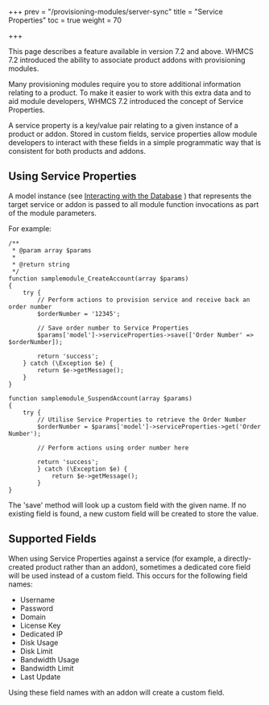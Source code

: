 +++
prev = "/provisioning-modules/server-sync"
title = "Service Properties"
toc = true
weight = 70

+++

<div class="notice info">This page describes a feature available in version 7.2 and above. WHMCS 7.2 introduced the ability to associate product addons with provisioning modules.</div>

Many provisioning modules require you to store additional information relating to a product. To make it easier to work with this extra data and to aid module developers, WHMCS 7.2 introduced the concept of Service Properties.

A service property is a key/value pair relating to a given instance of a product or addon. Stored in custom fields, service properties allow module developers to interact with these fields in a simple programmatic way that is consistent for both products and addons.

## Using Service Properties <a id="using-service-properties"></a>

A model instance (see [Interacting with the Database][db-interaction] ) that represents the target service or addon is passed to all module function invocations as part of the module parameters.

For example:

```
/**
 * @param array $params
 *
 * @return string
 */
function samplemodule_CreateAccount(array $params)
{
    try {
        // Perform actions to provision service and receive back an order number
        $orderNumber = '12345';

        // Save order number to Service Properties
        $params['model']->serviceProperties->save(['Order Number' => $orderNumber]);

        return 'success';
    } catch (\Exception $e) {
        return $e->getMessage();
    }
}

function samplemodule_SuspendAccount(array $params)
{
	try {
		// Utilise Service Properties to retrieve the Order Number
		$orderNumber = $params['model']->serviceProperties->get('Order Number');

		// Perform actions using order number here

		return 'success';
        } catch (\Exception $e) {
            return $e->getMessage();
        }
}
```
The 'save' method will look up a custom field with the given name. If no existing field is found, a new custom field will be created to store the value.

## Supported Fields <a id="supported-fields"></a>

When using Service Properties against a service (for example, a directly-created product rather than an addon), sometimes a dedicated core field will be used instead of a custom field. This occurs for the following field names:

* Username
* Password
* Domain
* License Key
* Dedicated IP
* Disk Usage
* Disk Limit
* Bandwidth Usage
* Bandwidth Limit
* Last Update

Using these field names with an addon will create a custom field.

[db-interaction]: https://developers.whmcs.com/advanced/db-interaction/ "Interacting with the Database"
